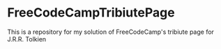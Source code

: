 # FreeCodeCampTribiutePage
This is a repository for my solution of FreeCodeCamp's tribiute page for J.R.R. Tolkien
